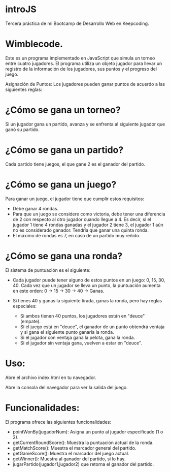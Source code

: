 # introJS
Tercera práctica de mi Bootcamp de Desarrollo Web en Keepcoding.

# Wimblecode.

Este es un programa implementado en JavaScript que simula un torneo entre cuatro jugadores. El programa utiliza un objeto jugador para llevar un registro de la información de los jugadores, sus puntos y el progreso del juego.

Asignación de Puntos: Los jugadores pueden ganar puntos de acuerdo a las siguientes reglas: 

# ¿Cómo se gana un torneo? 

Si un jugador gana un partido, avanza y se enfrenta al siguiente jugador que ganó su partido.
 
# ¿Cómo se gana un partido? 

Cada partido tiene juegos, el que gane 2 es el ganador del partido.

# ¿Cómo se gana un juego? 

Para ganar un juego, el jugador tiene que cumplir estos requisitos:

- Debe ganar 4 rondas.
- Para que un juego se considere como victoria, debe tener una diferencia de 2 con respecto al otro jugador cuando llegue a 4. Es decir, si el jugador 1 tiene 4 rondas ganadas y el jugador 2 tiene 3, el jugador 1 aún no es considerado ganador. Tendría que ganar una quinta ronda.
- El máximo de rondas es 7, en caso de un partido muy reñido.

# ¿Cómo se gana una ronda? 

El sistema de puntuación es el siguiente:
- Cada jugador puede tener alguno de estos puntos en un juego: 0, 15, 30, 40. Cada vez que un jugador se lleva un punto, la puntuación aumenta en este orden: 0 -> 15 -> 30 -> 40 -> Ganas.
- Si tienes 40 y ganas la siguiente tirada, ganas la ronda, pero hay reglas especiales:
  
  - Si ambos tienen 40 puntos, los jugadores están en "deuce" (empate).
  - Si el juego está en "deuce", el ganador de un punto obtendrá ventaja y si gana el siguiente punto ganaría la ronda.
  - Si el jugador con ventaja gana la pelota, gana la ronda.
  - Si el jugador sin ventaja gana, vuelven a estar en "deuce".
    
# Uso:

Abre el archivo index.html en tu navegador.

Abre la consola del navegador para ver la salida del juego.

# Funcionalidades:

El programa ofrece las siguientes funcionalidades:

- pointWonBy(jugadorNum): Asigna un punto al jugador especificado (1 o 2).
- getCurrentRoundScore(): Muestra la puntuación actual de la ronda.
- getMatchScore(): Muestra el marcador general del partido.
- getGameScore(): Muestra el marcador del juego actual.
- getWinner(): Muestra al ganador del partido, si lo hay.
- jugarPartido(jugador1,jugador2) que retorna el ganador del partido.
